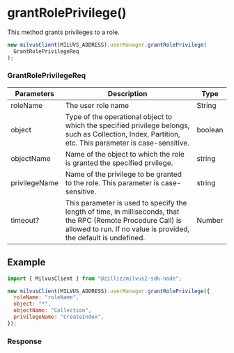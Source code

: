 # grantRolePrivilege()

This method grants privileges to a role.

```javascript
new milvusClient(MILUVS_ADDRESS).userManager.grantRolePrivilege(
  GrantRolePrivilegeReq
);
```

### GrantRolePrivilegeReq

| Parameters    | Description                                                                                                                                           | Type    |
| ------------- | ----------------------------------------------------------------------------------------------------------------------------------------------------- | ------- |
| roleName      | The user role name                                                                                                                                    | String  |
| object        | Type of the operational object to which the specified privilege belongs, such as Collection, Index, Partition, etc. This parameter is case-sensitive. | boolean |
| objectName    | Name of the object to which the role is granted the specified prvilege.                                                                               | string  |
| privilegeName | Name of the privilege to be granted to the role. This parameter is case-sensitive.                                                                    | string  |
| timeout?      | This parameter is used to specify the length of time, in milliseconds, that the RPC (Remote Procedure Call) is allowed to run. If no value is provided, the default is undefined.                                                                | Number  |

## Example

```javascript
import { MilvusClient } from "@zilliz/milvus2-sdk-node";

new milvusClient(MILVUS_ADDRESS).userManager.grantRolePrivilege({
  roleName: "roleName",
  object: "*",
  objectName: "Collection",
  privilegeName: "CreateIndex",
});
```

### Response
